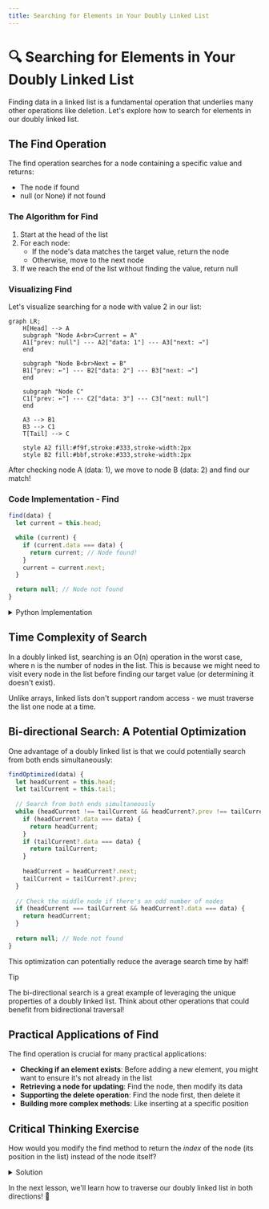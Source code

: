 ```yaml
---
title: Searching for Elements in Your Doubly Linked List
---
```


# 🔍 Searching for Elements in Your Doubly Linked List

Finding data in a linked list is a fundamental operation that underlies many other operations like deletion. Let's explore how to search for elements in our doubly linked list.

## The Find Operation

The find operation searches for a node containing a specific value and returns:
- The node if found
- null (or None) if not found

### The Algorithm for Find

1. Start at the head of the list
2. For each node:
   - If the node's data matches the target value, return the node
   - Otherwise, move to the next node
3. If we reach the end of the list without finding the value, return null

### Visualizing Find

Let's visualize searching for a node with value 2 in our list:

```mermaid
graph LR;
    H[Head] --> A
    subgraph "Node A<br>Current = A"
    A1["prev: null"] --- A2["data: 1"] --- A3["next: →"]
    end
    
    subgraph "Node B<br>Next = B"
    B1["prev: ←"] --- B2["data: 2"] --- B3["next: →"]
    end
    
    subgraph "Node C"
    C1["prev: ←"] --- C2["data: 3"] --- C3["next: null"]
    end
    
    A3 --> B1
    B3 --> C1
    T[Tail] --> C
    
    style A2 fill:#f9f,stroke:#333,stroke-width:2px
    style B2 fill:#bbf,stroke:#333,stroke-width:2px
```

After checking node A (data: 1), we move to node B (data: 2) and find our match!

### Code Implementation - Find

```javascript
find(data) {
  let current = this.head;

  while (current) {
    if (current.data === data) {
      return current; // Node found!
    }
    current = current.next;
  }

  return null; // Node not found
}
```

<details>
<summary>Python Implementation</summary>

```python
def find(self, data):
    current = self.head
    
    while current:
        if current.data == data:
            return current  # Node found!
        current = current.next
    
    return None  # Node not found
```
</details>

## Time Complexity of Search

In a doubly linked list, searching is an O(n) operation in the worst case, where n is the number of nodes in the list. This is because we might need to visit every node in the list before finding our target value (or determining it doesn't exist).

Unlike arrays, linked lists don't support random access - we must traverse the list one node at a time.

## Bi-directional Search: A Potential Optimization

One advantage of a doubly linked list is that we could potentially search from both ends simultaneously:

```javascript
findOptimized(data) {
  let headCurrent = this.head;
  let tailCurrent = this.tail;
  
  // Search from both ends simultaneously
  while (headCurrent !== tailCurrent && headCurrent?.prev !== tailCurrent) {
    if (headCurrent?.data === data) {
      return headCurrent;
    }
    if (tailCurrent?.data === data) {
      return tailCurrent;
    }
    
    headCurrent = headCurrent?.next;
    tailCurrent = tailCurrent?.prev;
  }
  
  // Check the middle node if there's an odd number of nodes
  if (headCurrent === tailCurrent && headCurrent?.data === data) {
    return headCurrent;
  }
  
  return null; // Node not found
}
```

This optimization can potentially reduce the average search time by half!

> [!TIP]
> The bi-directional search is a great example of leveraging the unique properties of a doubly linked list. Think about other operations that could benefit from bidirectional traversal!

## Practical Applications of Find

The find operation is crucial for many practical applications:

- **Checking if an element exists**: Before adding a new element, you might want to ensure it's not already in the list
- **Retrieving a node for updating**: Find the node, then modify its data
- **Supporting the delete operation**: Find the node first, then delete it
- **Building more complex methods**: Like inserting at a specific position

## Critical Thinking Exercise

How would you modify the find method to return the *index* of the node (its position in the list) instead of the node itself?

<details>
<summary>Solution</summary>

```javascript
findIndex(data) {
  let current = this.head;
  let index = 0;
  
  while (current) {
    if (current.data === data) {
      return index;
    }
    current = current.next;
    index++;
  }
  
  return -1; // Not found (common convention for "not found" in index searches)
}
```
</details>

In the next lesson, we'll learn how to traverse our doubly linked list in both directions! 🔄 